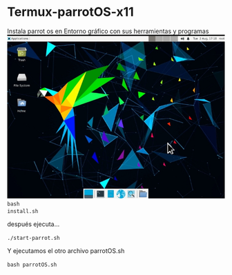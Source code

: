 # Termux-parrotOS-x11
Instala parrot os en Entorno gráfico con sus herramientas y programas
<img src="Screenshot_20220802-121900-1.jpg">
<code>bash install.sh</code>
<p>después ejecuta...</p>
<code>./start-parrot.sh</code>
<p>Y ejecutamos el otro archivo parrotOS.sh</p>
<code>bash parrotOS.sh</code>
